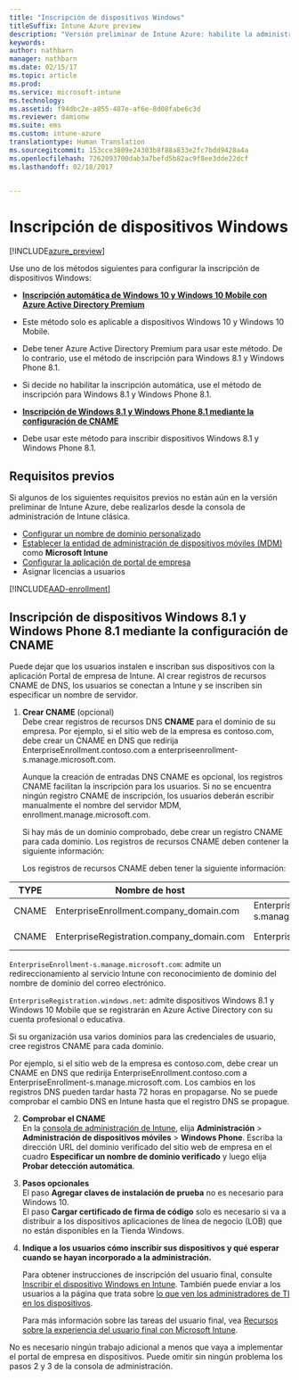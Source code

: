 ```yaml
---
title: "Inscripción de dispositivos Windows"
titleSuffix: Intune Azure preview
description: "Versión preliminar de Intune Azure: habilite la administración de dispositivos móviles (MDM) de Intune para dispositivos Windows."
keywords: 
author: nathbarn
manager: nathbarn
ms.date: 02/15/17
ms.topic: article
ms.prod: 
ms.service: microsoft-intune
ms.technology: 
ms.assetid: f94dbc2e-a855-487e-af6e-8d08fabe6c3d
ms.reviewer: damionw
ms.suite: ems
ms.custom: intune-azure
translationtype: Human Translation
ms.sourcegitcommit: 153cce3809e24303b8f88a833e2fc7bdd9428a4a
ms.openlocfilehash: 7262093700dab3a7befd5b82ac9f8ee3dde22dcf
ms.lasthandoff: 02/18/2017


---
```


# <a name="enroll-windows-devices"></a>Inscripción de dispositivos Windows 

[!INCLUDE[azure_preview](../includes/azure_preview.md)]

Use uno de los métodos siguientes para configurar la inscripción de dispositivos Windows:

- [**Inscripción automática de Windows 10 y Windows 10 Mobile con Azure Active Directory Premium**](#set-up-windows-10-and-windows-10-mobile-automatic-enrollment-with-azure-active-directory-premium)
 -  Este método solo es aplicable a dispositivos Windows 10 y Windows 10 Mobile.
 -  Debe tener Azure Active Directory Premium para usar este método. De lo contrario, use el método de inscripción para Windows 8.1 y Windows Phone 8.1.
 -  Si decide no habilitar la inscripción automática, use el método de inscripción para Windows 8.1 y Windows Phone 8.1.

- [**Inscripción de Windows 8.1 y Windows Phone 8.1 mediante la configuración de CNAME**](#set-up-windows-81-and-windows-phone-81-enrollment-by-configuring-cname)
 - Debe usar este método para inscribir dispositivos Windows 8.1 y Windows Phone 8.1.


## <a name="prerequisites"></a>Requisitos previos

Si algunos de los siguientes requisitos previos no están aún en la versión preliminar de Intune Azure, debe realizarlos desde la consola de administración de Intune clásica.

- [Configurar un nombre de dominio personalizado](https://docs.microsoft.com/intune/get-started/start-with-a-paid-subscription-to-microsoft-intune-step-2)
- [Establecer la entidad de administración de dispositivos móviles (MDM) ](set-mdm-authority.md) como **Microsoft Intune**
- [Configurar la aplicación de portal de empresa](/intune-azure/manage-apps/company-portal-app.md)
- Asignar licencias a usuarios

[!INCLUDE[AAD-enrollment](../includes/win10-automatic-enrollment-aad.md)]

## <a name="set-up-windows-81-and-windows-phone-81-enrollment-by-configuring-cname"></a>Inscripción de dispositivos Windows 8.1 y Windows Phone 8.1 mediante la configuración de CNAME

Puede dejar que los usuarios instalen e inscriban sus dispositivos con la aplicación Portal de empresa de Intune. Al crear registros de recursos CNAME de DNS, los usuarios se conectan a Intune y se inscriben sin especificar un nombre de servidor.

1. **Crear CNAME** (opcional)<br>
 Debe crear registros de recursos DNS **CNAME** para el dominio de su empresa. Por ejemplo, si el sitio web de la empresa es contoso.com, debe crear un CNAME en DNS que redirija EnterpriseEnrollment.contoso.com a enterpriseenrollment-s.manage.microsoft.com.

    Aunque la creación de entradas DNS CNAME es opcional, los registros CNAME facilitan la inscripción para los usuarios. Si no se encuentra ningún registro CNAME de inscripción, los usuarios deberán escribir manualmente el nombre del servidor MDM, enrollment.manage.microsoft.com.

    Si hay más de un dominio comprobado, debe crear un registro CNAME para cada dominio. Los registros de recursos CNAME deben contener la siguiente información:

    Los registros de recursos CNAME deben tener la siguiente información:

  |TYPE|Nombre de host|Apunta a|TTL|
  |--------|-------------|-------------|-------|
  |CNAME|EnterpriseEnrollment.company_domain.com|EnterpriseEnrollment-s.manage.microsoft.com |1 hora|
  |CNAME|EnterpriseRegistration.company_domain.com|EnterpriseRegistration.windows.net|1 hora|

  `EnterpriseEnrollment-s.manage.microsoft.com`: admite un redireccionamiento al servicio Intune con reconocimiento de dominio del nombre de dominio del correo electrónico.

  `EnterpriseRegistration.windows.net`: admite dispositivos Windows 8.1 y Windows 10 Mobile que se registrarán en Azure Active Directory con su cuenta profesional o educativa.

  Si su organización usa varios dominios para las credenciales de usuario, cree registros CNAME para cada dominio.

  Por ejemplo, si el sitio web de la empresa es contoso.com, debe crear un CNAME en DNS que redirija EnterpriseEnrollment.contoso.com a EnterpriseEnrollment-s.manage.microsoft.com. Los cambios en los registros DNS pueden tardar hasta 72 horas en propagarse. No se puede comprobar el cambio DNS en Intune hasta que el registro DNS se propague.

2.  **Comprobar el CNAME**<br>En la [consola de administración de Intune](http://manage.microsoft.com), elija **Administración** &gt; **Administración de dispositivos móviles** &gt; **Windows Phone**. Escriba la dirección URL del dominio verificado del sitio web de empresa en el cuadro **Especificar un nombre de dominio verificado** y luego elija **Probar detección automática**.

3.  **Pasos opcionales**<br>El paso **Agregar claves de instalación de prueba** no es necesario para Windows 10. <br>El paso **Cargar certificado de firma de código** solo es necesario si va a distribuir a los dispositivos aplicaciones de línea de negocio (LOB) que no están disponibles en la Tienda Windows.

4.  **Indique a los usuarios cómo inscribir sus dispositivos y qué esperar cuando se hayan incorporado a la administración.**

    Para obtener instrucciones de inscripción del usuario final, consulte [Inscribir el dispositivo Windows en Intune](https://docs.microsoft.com/en-us/intune/enduser/enroll-your-device-in-intune-windows). También puede enviar a los usuarios a la página que trata sobre [lo que ven los administradores de TI en los dispositivos](https://docs.microsoft.com/intune/enduser/what-can-your-it-administrator-see-when-you-enroll-your-device-in-intune-windows).

    Para más información sobre las tareas del usuario final, vea [Recursos sobre la experiencia del usuario final con Microsoft Intune](https://docs.microsoft.com/intune/deploy-use/what-to-tell-your-end-users-about-using-microsoft-intune).

No es necesario ningún trabajo adicional a menos que vaya a implementar el portal de empresa en dispositivos.  Puede omitir sin ningún problema los pasos 2 y 3 de la consola de administración.

